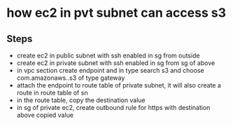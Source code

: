 # how ec2 in pvt subnet can access s3

## Steps
- create ec2 in public subnet with ssh enabled in sg from outside
- create ec2 in private subnet with ssh enabled in sg from sg of above
- in vpc section create endpoint and in type search s3 and choose com.amazonaws.<region>.s3 of type gateway
- attach the endpoint to route table of private subnet, it will also create a route in route table of sn
- in the route table, copy the destination value 
- in sg of private ec2, create outbound rule for https with destination above copied value